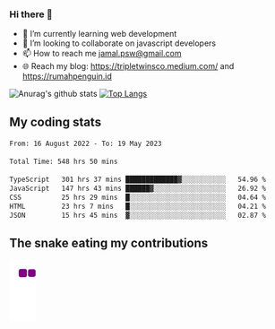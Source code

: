 ### Hi there 👋

<!--
**padepokanpenguin/padepokanpenguin** is a ✨ _special_ ✨ repository because its `README.md` (this file) appears on your GitHub profile.
-->

- 🌱 I’m currently learning  web development
- 👯 I’m looking to collaborate on javascript developers
- 📫 How to reach me jamal.psw@gmail.com
- 🌐 Reach my blog:
   https://tripletwinsco.medium.com/ and
   https://rumahpenguin.id

![Anurag's github stats](https://github-readme-stats.vercel.app/api?username=padepokanpenguin&count_private=true&disable_animations=false&show_icons=true&theme=default)
[![Top Langs](https://github-readme-stats.vercel.app/api/top-langs/?username=padepokanpenguin&theme=default&layout=compact)](https://github.com/padepokanpenguin)

## My coding stats

<!--START_SECTION:waka-->

```text
From: 16 August 2022 - To: 19 May 2023

Total Time: 548 hrs 50 mins

TypeScript   301 hrs 37 mins █████████████▓░░░░░░░░░░░   54.96 %
JavaScript   147 hrs 43 mins ██████▓░░░░░░░░░░░░░░░░░░   26.92 %
CSS          25 hrs 29 mins  █░░░░░░░░░░░░░░░░░░░░░░░░   04.64 %
HTML         23 hrs 7 mins   █░░░░░░░░░░░░░░░░░░░░░░░░   04.21 %
JSON         15 hrs 45 mins  ▓░░░░░░░░░░░░░░░░░░░░░░░░   02.87 %
```

<!--END_SECTION:waka-->


## The snake eating my contributions
![snake gif](https://github.com/padepokanpenguin/padepokanpenguin/blob/output/github-contribution-grid-snake.gif)
